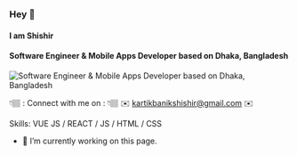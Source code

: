 ### Hey 👋  
#### I am Shishir
####  Software Engineer & Mobile Apps Developer based on Dhaka, Bangladesh
![ Software Engineer & Mobile Apps Developer based on Dhaka, Bangladesh](https://arturssmirnovs.github.io/github-profile-readme-generator/images/banner.png)

👇🏽 : Connect with me on : 👇🏽
✉️ kartikbanikshishir@gmail.com ✉️

Skills: VUE JS / REACT / JS / HTML / CSS

- 🔭 I’m currently working on this page. 




